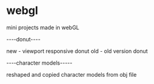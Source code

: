 # webgl
 mini projects made in webGL

 ----donut----
 
 new - viewport responsive donut 
 old - old version donut

 ----character models-----
 
 reshaped and copied character models from obj file
